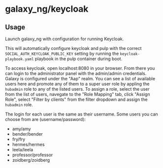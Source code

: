 # galaxy_ng/keycloak

## Usage

Launch galaxy_ng with configuration for running Keycloak.

This will automatically configure keycloak and pulp with the correct `SOCIAL_AUTH_KEYCLOAK_PUBLIC_KEY` setting
by running the `keycloak-playbook.yaml` playbook in the pulp container during boot.

To access keycloak, open localhost:8080 in your browser. From there you can login to the administrator panel with
the admin/admin credentials. Galaxy is configured under the "Aap" realm. You can see a list of available users
here and promote any of them to a super user role by appling the `hubadmin` role to any of the listed users.
To assign a role, select the user from the list of users, navegate to the "Role Mapping" tab, click "Assign Role",
select "Filter by clients" from the filter dropdown and assign the `hubadmin` role.

The login for each user is the same as their username. Some users you can choose from are (username/password):

- amy/amy
- bender/bender
- fry/fry
- hermes/hermes
- leela/leela
- professor/professor
- zoidberg/zoidberg
